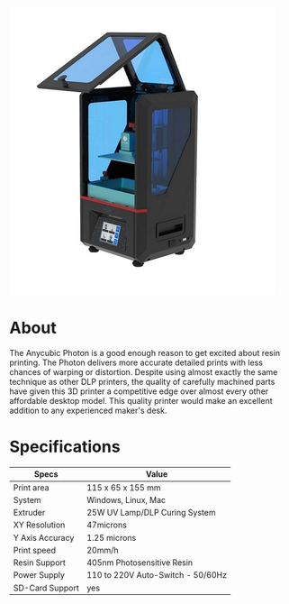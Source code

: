 ![](img/anycubicphoton.jpg)

# About

The Anycubic Photon is a good enough reason to get excited about resin printing. The Photon delivers more accurate detailed prints with less chances of warping or distortion. 
Despite using almost exactly the same technique as other DLP printers, the quality of carefully machined parts have given this 3D printer a competitive edge over almost every other affordable desktop model.
This quality printer would make an excellent addition to any experienced maker's desk.

# Specifications

|Specs|Value
|-|-|
|Print area| 115 x 65 x 155 mm
|System| Windows, Linux, Mac
|Extruder| 25W UV Lamp/DLP Curing System
|XY Resolution| 47microns
|Y Axis Accuracy| 1.25 microns
|Print speed| 20mm/h
|Resin Support| 405nm Photosensitive Resin 
|Power Supply|  110 to 220V Auto-Switch - 50/60Hz    
|SD-Card Support| yes 


